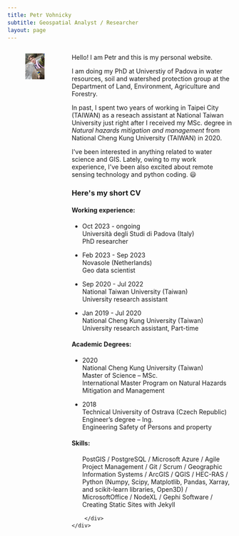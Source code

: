 ```yaml
---
title: Petr Vohnicky
subtitle: Geospatial Analyst / Researcher
layout: page
---
```

<div class="columns">
	<div class="column">
		<figure class="image is-3by4">
          <img src="img/P.jpg" alt="Placeholder image">
        </figure>
	</div>
	<div class="column">
		<p>Hello! I am Petr and this is my personal website.</p>
		<p>I am doing my PhD at Universtiy of Padova in water resources, soil and watershed protection group at the Department of Land, Environment, Agriculture and Forestry.</p>
		<p>In past, I spent two years of working in Taipei City (TAIWAN) as a reseach assistant at National Taiwan University just right after I received my MSc. degree in <em>Natural hazards mitigation and management</em> from National Cheng Kung University (TAIWAN) in 2020.</p>
		<p>I've been interested in anything related to water science and GIS. Lately, owing to my work experience, I've been also excited about remote sensing technology and python coding. 😃</p>
		<p></p>
		<h3>Here's my short CV</h3>
		<div class="content">
		    <h4>Working experience:</h4>
			<ul>
				<li>
					<p> Oct 2023 - ongoing  <br> 	
						Università degli Studi di Padova (Italy) <br>
						PhD researcher </p>
				</li>
				<li>
					<p> Feb 2023 - Sep 2023<br> 	
						Novasole (Netherlands) <br>
						Geo data scientist </p>
				</li>
				<li>
					<p> Sep 2020 - Jul 2022 <br> 	
						National Taiwan University (Taiwan) <br>
						University research assistant</p>
				</li>
				<li>
					<p> Jan 2019 - Jul 2020  <br> 	
						National Cheng Kung University (Taiwan) <br>
						University research assistant, Part-time</p>
				</li>
			</ul>
			<h4>Academic Degrees:</h4>
			<ul>
				<li>
					<p>2020<br>
					National Cheng Kung University (Taiwan) <br>
					Master of Science – MSc. <br>
					International Master Program on Natural Hazards Mitigation and Management
					</p>
				</li>
				<li>
					<p>
					2018<br>
					Technical University of Ostrava (Czech Republic) <br>
					Engineer’s degree – Ing. <br>
					Engineering Safety of Persons and property 
					</p>
				</li>
			</ul>
			<h4>Skills:</h4>
			<ul> PostGIS / PostgreSQL / Microsoft Azure / Agile Project Management / Git / Scrum / 
			Geographic Information Systems / ArcGIS / QGIS / HEC-RAS / 
			Python (Numpy, Scipy, Matplotlib, Pandas, Xarray, and scikit-learn libraries, Open3D) / 
			MicrosoftOffice / NodeXL / Gephi Software / Creating Static Sites with Jekyll
			</ul>
			
		</div>
	</div>
</div>



